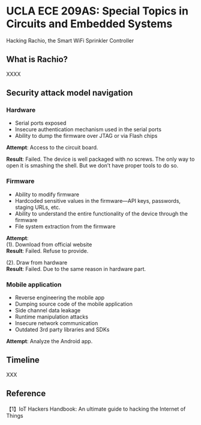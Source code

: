 # UCLA ECE 209AS: Special Topics in Circuits and Embedded Systems
Hacking Rachio, the Smart WiFi Sprinkler Controller

## What is Rachio?
XXXX

## Security attack model navigation

### Hardware  
- Serial ports exposed  
- Insecure authentication mechanism used in the serial ports  
- Ability to dump the firmware over JTAG or via Flash chips  

**Attempt**: Access to the circuit board.  

**Result**: Failed. The device is well packaged with no screws. The only way to open it is smashing the shell. But we don’t have proper tools to do so.  

### Firmware
- Ability to modify firmware  
- Hardcoded sensitive values in the  firmware—API keys,
passwords, staging URLs, etc.  
- Ability to understand the entire functionality of the device
through the firmware  
- File system extraction from the firmware  

**Attempt**:  
(1). Download from official website  
**Result**: Failed. Refuse to provide.

(2). Draw from hardware  
**Result**: Failed. Due to the same reason in hardware part.  

### Mobile application
- Reverse engineering the mobile app  
- Dumping source code of the mobile application  
- Side channel data leakage  
- Runtime manipulation attacks  
- Insecure network communication  
- Outdated 3rd party libraries and SDKs  

**Attempt**:
Analyze the Android app.

## Timeline
XXX
  
## Reference
【1】IoT Hackers Handbook: An ultimate guide to hacking the Internet of Things
